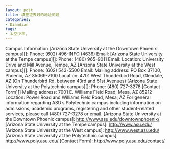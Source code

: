 ```yaml
---
layout: post
title: 填签证表时的地址问题
categories:
- Diandian
tags:
- 太空少年, 
---
```

Campus Information \[Arizona State University at the Downtown Phoenix campus\]\[\]: Phone: (602) 496-INFO (4636) Email: \[Arizona State University at the Tempe campus\]\[\]: Phone: (480) 965-9011 Email: Location: University Drive and Mill Avenue, Tempe, AZ \[Arizona State University at the West campus\]\[\]: Phone: (602) 543-5500 Email: Mailing address: PO Box 37100, Phoenix, AZ 85069-7100 Location: 4701 West Thunderbird Road, Glendale, AZ (On Thunderbird Rd. between 43rd and 51st Avenues) \[Arizona State University at the Polytechnic campus\]\[\]: Phone: (480) 727-3278 \[Contact Form\]\[\] Mailing address: 7001 E. Williams Field Road, Mesa, AZ 85212 Location: Power Road and Williams Field Road, Mesa, AZ For general information regarding ASU’s Polytechnic campus including information on admissions, academic programs, registering and other student-related services, please call (480) 727-3278 or email. \[Arizona State University at the Downtown Phoenix campus\]: http://www.asu.edu/downtownphoenix/ \[Arizona State University at the Tempe campus\]: http://www.asu.edu/ \[Arizona State University at the West campus\]: http://www.west.asu.edu/ \[Arizona State University at the Polytechnic campus\]: http://www.poly.asu.edu/ \[Contact Form\]: http://www.poly.asu.edu/contact/